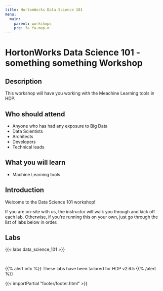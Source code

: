 ```yaml
---
title: HortonWorks Data Science 101
menu:
  main:
    parent: workshops
    pre: fa fa-map-o
---
```


# HortonWorks Data Science 101 - something something Workshop

## Description 

This workshop will have you working with the Meachine Learning tools in HDP.

## Who should attend

- Anyone who has had any exposure to Big Data
- Data Scientists
- Architects
- Developers
- Technical leads


## What you will learn

- Machine Learning tools


## Introduction
Welcome to the Data Science 101 workshop!

If you are on-site with us, the instructor will walk you through and kick off each lab.  Otherwise, if you're running this on your own, just go through the list of labs below in order.


## Labs

{{< labs data_science_101 >}}

<br>

{{% alert info %}}
These labs have been tailored for HDP v2.6.5
{{% /alert %}}

{{< importPartial "footer/footer.html" >}}
